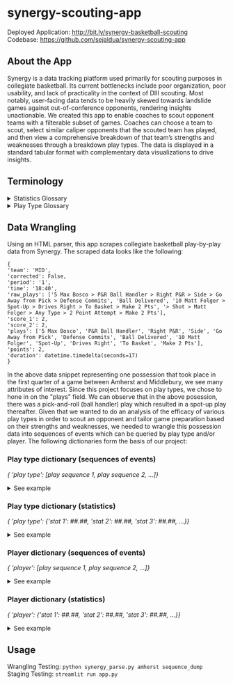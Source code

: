 # synergy-scouting-app

Deployed Application: http://bit.ly/synergy-basketball-scouting  
Codebase: https://github.com/sejaldua/synergy-scouting-app  

## About the App

Synergy is a data tracking platform used primarily for scouting purposes in collegiate basketball. Its current bottlenecks include poor organization, poor usability, and lack of practicality in the context of DIII scouting. Most notably, user-facing data tends to be heavily skewed towards landslide games against out-of-conference opponents, rendering insights unactionable. We created this app to enable coaches to scout opponent teams with a filterable subset of games. Coaches can choose a team to scout, select similar caliper opponents that the scouted team has played, and then view a comprehensive breakdown of that team’s strengths and weaknesses through a breakdown play types. The data is displayed in a standard tabular format with complementary data visualizations to drive insights.

## Terminology

<details>
<summary>Statistics Glossary</summary>

| Statistic | Description |
| --- | ----------- |
| Plays/Game | The number of specified play type occurrences per game. NOTE: we decided not to focus on possession count because one possession can consist of many consecutive play types (e.g. a spot up followed by an offensive rebound, followed by an isolation, which evolves into a post up play and ultimately culminates with a made basket). For simplicity, we divided each possession into spliced sequences consisting of one unique play type each. |
| Points | Points per game. |
| PPP | Points per possession. |
| FGM | Field goals made. This statistic includes both 2PT and 3PT baskets. |
| FGA | Field goals attempted. This statistic includes 2PT and 3PT makes and misses. |
| FG% | Field goal percentage. Formula: <img src="https://render.githubusercontent.com/render/math?math=\frac{\text{Field Goals Made}}{\text{Field Goals Made} + \text{Field Goals Attempted}} * 100"> |
| aFG% | Adjusted field goal percentage measures shooting efficiency by taking into account the total points a player produces through their field goal attempts. Its goal is to show what field goal percentage a two-point shooter would have to shoot at to match the output of a player who also shoots three-pointers. Formula: <img src="https://render.githubusercontent.com/render/math?math=\frac{\frac{1}{2} * (\text{Points} - \text{Free Throws Made})}{\text{Field Goal Attempts}} * 100"><br/><small><i>References:</i> <a href='https://en.wikipedia.org/wiki/Effective_field_goal_percentage'>Wikipedia: Effective Field Goal Percentage</a> & <a href='https://www.basketball-reference.com/about/glossary.html'>Basketball Reference Glossary</a></small> |
| TO% | Turnover rate. The percentage of plays that resulted in the other team gaining possession before a shot was attempted. |
| FT% | Free throw percentage. |
</details>

<details>
<summary>Play Type Glossary</summary>

| Play Type | Description |
| --- | ----------- |
| Pick-and-roll ball-handler | These are possessions finished by the ball-handler in the pick-and-roll. This includes pull-ups, floaters, and shots at the rim by that player. It also includes possessions where the bal- handler shoots before even dribbling off of the screen, as well as when he denies the ball screen and dribbles away from the pick. |
| Pick-and-roll roll man | These are the slips, rolls, and pops from screeners in the pick-and-roll. This is a tricky top-line stat to make judgements based off of due to the variation that exists within it. When analyzing players, I make an effort to look more at the efficiencies at each of those three specific actions. If a player has mediocre roll man numbers but elite popping data, there’s more value than initially meets the eye. |
| Transition | Transition possessions are about the defense not being set, and don’t have anything to do with the time left on the shot clock. That means there’s no time cutoff that makes a possession a halfcourt possession rather than a transition possession. On a more granular level we can look deeper into the role a player had within a transition possession. That can be as a leak-out man, the ball-handler, left/right wing, or a trailer. |
| Off-screen | These possessions are generated by a player running off of a screen, whether it be a pin-down, flare screen, elevator screens, or any other of the plethora of screen variations before they receive the ball. That player catches the ball coming off of a screen and either shoots immediately, dribbles into a pull up, dribbles into a floater, or dribbles and takes a shot at the rim. Occasions where a player curls off of a screen toward the basket are also counted. However, UCLA screens and flex screens do not fall into this category. Those would be logged as cuts. |
| Spot-up | Spot-up possessions are similar to off-screen possessions, but there’s no screen being used before the player catches the ball. Players spotting up don’t need to be stationary, but they can’t be running off of screens before catching the ball. Players just standing in the corner before catching-and-shooting, or guys relocating to the 3-point line or fading to the corner and getting the ball on a kick out are all spotting up. <br/> These possessions aren’t just catching and shoot. They can be catching-and-shooting, but attacking a close-out by dribbling into a pull-up, dribbling into a floater, or driving to the rim are also included. |
| Isolation | I don’t think I need to explain isolation, but I will say one thing: If one of these other actions occurs and is broken, it may end up being logged as an isolation possession. For example, if a pick-and-roll ball handler dribbles off of the screen and needs to retreat dribble twice, then attacks after that substantial delay, it’s an iso possession. A spot up possession where the player catches then does several jabs or tries to size up his defender is now an isolation possession. |
| Hand-offs | Handoffs are the dribble handoffs or flip/pitch plays we’ll see. They may come from the passer being stationary or the passer dribbling at the receiver and then handing the ball off. This is an action that isn’t used much by most teams. The Celtics are one of a few teams that run a lot of dribble handoffs. |
| Cuts | This category includes backdoor cuts and dump-offs as “basket cuts”. UCLA cuts and flex cuts also fall into this category as “screen cuts”. “Flash cuts” are the third subgroup within the cut category. These include times a player, without a screen, cuts out or toward the ball to receive it (like for a V cut). |
| Putbacks | Putbacks are the tip ins and quick shots after offensive rebounds. Very rarely this will also includes long rebounds that result in a quick shot. Due to most shots being right at the rim, these are generally very high PPP opportunities. |
| Post-up | These are all of the traditional post-ups we’re accustomed to. This category counts back-to-the-basket and face-up post possessions. |
| Miscellaneous | This is a potpourri of possessions that don’t fit into any of the other categories. |

<small><i>Reference: </i><a href='https://fansided.com/2017/09/08/nylon-calculus-understanding-synergy-play-type-data/'>Nylon Calculus: How to understand Synergy play type categories</a></small>
</details>

## Data Wrangling

Using an HTML parser, this app scrapes collegiate basketball play-by-play data from Synergy. The scraped data looks like the following:

```
{
'team': 'MID', 
'corrected': False, 
'period': '1', 
'time': '18:40', 
'raw_plays': ['5 Max Bosco > P&R Ball Handler > Right P&R > Side > Go Away from Pick > Defense Commits', 'Ball Delivered', '10 Matt Folger > Spot-Up > Drives Right > To Basket > Make 2 Pts', '> Shot > Matt Folger > Any Type > 2 Point Attempt > Make 2 Pts'], 
'score_1': 2, 
'score_2': 2, 
'plays': ['5 Max Bosco', 'P&R Ball Handler', 'Right P&R', 'Side', 'Go Away from Pick', 'Defense Commits', 'Ball Delivered', '10 Matt Folger', 'Spot-Up', 'Drives Right', 'To Basket', 'Make 2 Pts'], 
'points': 2, 
'duration': datetime.timedelta(seconds=17)
}
```

In the above data snippet representing one possession that took place in the first quarter of a game between Amherst and Middlebury, we see many attributes of interest. Since this project focuses on play types, we chose to hone in on the "plays" field. We can observe that in the above posession, there was a pick-and-roll (ball handler) play which resulted in a spot-up play thereafter. Given that we wanted to do an analysis of the efficacy of various play types in order to scout an opponent and tailor game preparation based on their strengths and weaknesses, we needed to wrangle this possession data into sequences of events which can be queried by play type and/or player. The following dictionaries form the basis of our project:

### Play type dictionary (sequences of events)
*{ 'play type': [play sequence 1, play sequence 2, ...]}*
<details>
<summary>See example</summary>

```
{
'Spot-Up': [['25 Fru Che', 'Spot-Up', 'Drives Right', 'To Basket', 'Turnover'], ['3 Devonn Allen', 'Spot-Up', 'No Dribble Jumper', 'Guarded', 'Long/3pt', 'Make 3 Pts'], ... ], 
'Transition': [['33 Eric Sellew', 'Transition', 'Ballhandler', 'Dribble Jumper', "Short to < 17'", 'Miss 2 Pts'], ... ], 
'Post-Up': [['33 Eric Sellew', 'Post-Up', 'Left Block', 'Left Shoulder', 'Dribble Move', 'To Basket', 'Make 2 Pts'],
'P&R Ball Handler': [['3 Devonn Allen', 'P&R Ball Handler', 'High P&R', 'Dribble Off Pick', 'Defense Commits', 'Turnover'], ... ]
...
}
```
</details>

### Play type dictionary (statistics)
*{ 'play type': {'stat 1': ##.##, 'stat 2': ##.##, 'stat 3': ##.##, ...}}*
<details>
<summary>See example</summary>

```
{
'Spot-Up': {'Plays/Game': 20.0, 'Points': 23.0, 'PPP': 1.15, 'FGM': 7.0, 'FGA': 17.0, 'FG%': 41.17647058823529, 'aFG%': 64.70588235294117, 'TO%': 10.0, 'FT%': 33.33333333333333}, 
'Transition': {'Plays/Game': 12.0, 'Points': 9.0, 'PPP': 0.75, 'FGM': 3.0, 'FGA': 11.0, 'FG%': 27.27272727272727, 'aFG%': 36.36363636363637, 'TO%': 0.0, 'FT%': 100.0}, 
'Post-Up': {'Plays/Game': 13.0, 'Points': 6.0, 'PPP': 0.46153846153846156, 'FGM': 3.0, 'FGA': 9.0, 'FG%': 33.33333333333333, 'aFG%': 33.33333333333333, 'TO%': 7.6923076923076925, 'FT%': nan}, 
'P&R Ball Handler': {'Plays/Game': 22.0, 'Points': 13.0, 'PPP': 0.5909090909090909, 'FGM': 2.0, 'FGA': 2.0, 'FG%': 100.0, 'aFG%': 250.0, 'TO%': 18.181818181818183, 'FT%': 60.0}
...
}
```
</details>

### Player dictionary (sequences of events)
*{ 'player': [play sequence 1, play sequence 2, ...]}*
<details>
<summary>See example</summary>

```
{
'11 Grant Robinson': [['11 Grant Robinson', 'Spot-Up', 'No Dribble Jumper', 'Guarded', 'Long/3pt', 'Miss 3 Pts'], ['11 Grant Robinson', 'Spot-Up', 'Drives Right', 'To Basket', 'Make 2 Pts'], ... ]
'25 Fru Che': [['25 Fru Che', 'Spot-Up', 'No Dribble Jumper', 'Guarded', 'Long/3pt', 'Miss 3 Pts'], ['25 Fru Che', 'Spot-Up', 'No Dribble Jumper', 'Guarded', 'Long/3pt', 'Make 3 Pts'], ... ]
'20 Josh Chery': [['20 Josh Chery', 'Spot-Up', 'Drives Left', 'To Basket', 'Miss 2 Pts'], ['20 Josh Chery', 'Transition', 'Right Wing', 'No Dribble Jumper', 'Open', 'Long/3pt', 'Miss 3 Pts'], ['20 Josh Chery', 'Post-Up', 'Left Block', 'Left Shoulder', 'Dribble Move', 'Defense Commits', 'Ball Delivered'], ... ]
...
}
```
</details>

### Player dictionary (statistics)
*{ 'player': {'stat 1': ##.##, 'stat 2': ##.##, 'stat 3': ##.##, ...}}*
<details>
<summary>See example</summary>

```
{
'11 Grant Robinson': {'Plays/Game': 19.0, 'Points': 17.0, 'PPP': 0.8947368421052632, 'FGM': 7.0, 'FGA': 13.0, 'FG%': 53.84615384615385, 'aFG%': 65.38461538461539, 'TO%': 5.263157894736842, 'FT%': nan},
'25 Fru Che': {'Plays/Game': 10.0, 'Points': 20.0, 'PPP': 2.0, 'FGM': 2.0, 'FGA': 6.0, 'FG%': 33.33333333333333, 'aFG%': 108.33333333333333, 'TO%': 0.0, 'FT%': 87.5}, 
'15 Tim Mccarthy': {'Plays/Game': 7.0, 'Points': 10.0, 'PPP': 1.4285714285714286, 'FGM': 2.0, 'FGA': 3.0, 'FG%': 66.66666666666666, 'aFG%': 133.33333333333331, 'TO%': 0.0, 'FT%': 100.0}, 
'1 Garrett Day': {'Plays/Game': 15.0, 'Points': 10.0, 'PPP': 0.6666666666666666, 'FGM': 3.0, 'FGA': 9.0, 'FG%': 33.33333333333333, 'aFG%': 55.55555555555556, 'TO%': 6.666666666666667, 'FT%': 0.0}, 
'20 Josh Chery': {'Plays/Game': 13.0, 'Points': 4.0, 'PPP': 0.3076923076923077, 'FGM': 2.0, 'FGA': 6.0, 'FG%': 33.33333333333333, 'aFG%': 33.33333333333333, 'TO%': 0.0, 'FT%': nan},
...
}
```
</details>

## Usage

Wrangling Testing: `python synergy_parse.py amherst sequence_dump`  
Staging Testing:   `streamlit run app.py`  
